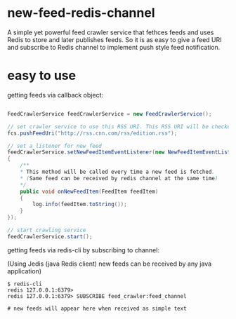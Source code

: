 new-feed-redis-channel
======================

A simple yet powerful feed crawler service that fethces feeds and uses Redis to store and later publishes feeds. 
So it is as easy to give a feed URI and subscribe to Redis channel to implement push style feed notification.

easy to use
======================

getting feeds via callback object:

```java

FeedCrawlerService feedCrawlerService = new FeedCrawlerService();

// set crawler service to use this RSS URI. This RSS URI will be checked every 1 (configurable) minute. 
fcs.pushFeedUri("http://rss.cnn.com/rss/edition.rss");

// set a listener for new feed
feedCrawlerService.setNewFeedItemEventListener(new NewFeedItemEventListener()
{
    /** 
    * This method will be called every time a new feed is fetched.
    * (Same feed can be received by redis channel at the same time)
    */
    public void onNewFeedItem(FeedItem feedItem)
    {
    	log.info(feedItem.toString());
    }
});

// start crawling service
feedCrawlerService.start();

```

getting feeds via redis-cli by subscribing to channel:

(Using Jedis (java Redis client) new feeds can be received by any java application)

```shell
$ redis-cli
redis 127.0.0.1:6379>
redis 127.0.0.1:6379> SUBSCRIBE feed_crawler:feed_channel

# new feeds will appear here when received as simple text

```
